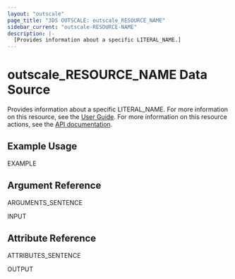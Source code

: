 ```yaml
---
layout: "outscale"
page_title: "3DS OUTSCALE: outscale_RESOURCE_NAME"
sidebar_current: "outscale-RESOURCE-NAME"
description: |-
  [Provides information about a specific LITERAL_NAME.]
---
```


# outscale_RESOURCE_NAME Data Source

Provides information about a specific LITERAL_NAME.
For more information on this resource, see the [User Guide](LINK_UG).
For more information on this resource actions, see the [API documentation](LINK_API).

## Example Usage

EXAMPLE

## Argument Reference

ARGUMENTS_SENTENCE

INPUT
## Attribute Reference

ATTRIBUTES_SENTENCE

OUTPUT